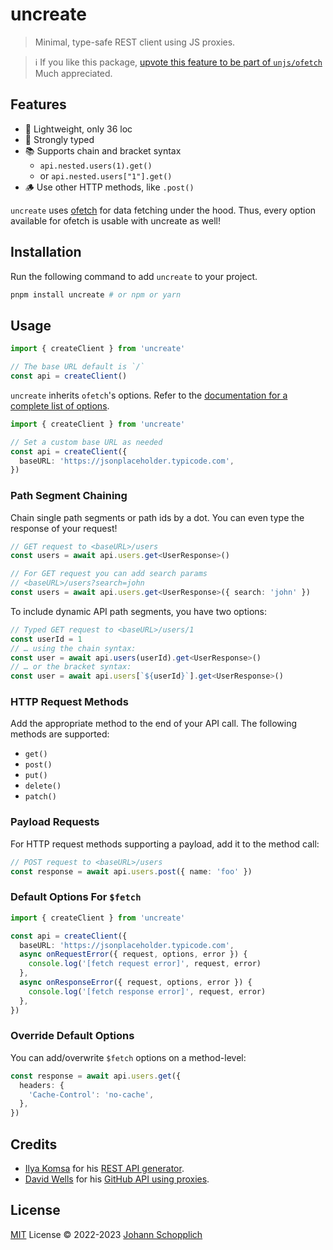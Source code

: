 # uncreate

> Minimal, type-safe REST client using JS proxies.

> ℹ️ If you like this package, [upvote this feature to be part of `unjs/ofetch`](https://github.com/unjs/ofetch/pull/69) Much appreciated.

## Features

- 🌁 Lightweight, only 36 loc
- 🦾 Strongly typed
- 📚 Supports chain and bracket syntax
  - `api.nested.users(1).get()`
  - or `api.nested.users["1"].get()`
- 🪵 Use other HTTP methods, like `.post()`

`uncreate` uses [ofetch](https://github.com/unjs/ofetch) for data fetching under the hood. Thus, every option available for ofetch is usable with uncreate as well!

## Installation

Run the following command to add `uncreate` to your project.

```bash
pnpm install uncreate # or npm or yarn
```

## Usage

```ts
import { createClient } from 'uncreate'

// The base URL default is `/`
const api = createClient()
```

`uncreate` inherits `ofetch`'s options. Refer to the [documentation for a complete list of options](https://github.com/unjs/ofetch).

```ts
import { createClient } from 'uncreate'

// Set a custom base URL as needed
const api = createClient({
  baseURL: 'https://jsonplaceholder.typicode.com',
})
```

### Path Segment Chaining

Chain single path segments or path ids by a dot. You can even type the response of your request!

```ts
// GET request to <baseURL>/users
const users = await api.users.get<UserResponse>()

// For GET request you can add search params
// <baseURL>/users?search=john
const users = await api.users.get<UserResponse>({ search: 'john' })
```

To include dynamic API path segments, you have two options:

```ts
// Typed GET request to <baseURL>/users/1
const userId = 1
// … using the chain syntax:
const user = await api.users(userId).get<UserResponse>()
// … or the bracket syntax:
const user = await api.users[`${userId}`].get<UserResponse>()
```

### HTTP Request Methods

Add the appropriate method to the end of your API call. The following methods are supported:

- `get()`
- `post()`
- `put()`
- `delete()`
- `patch()`

### Payload Requests

For HTTP request methods supporting a payload, add it to the method call:

```ts
// POST request to <baseURL>/users
const response = await api.users.post({ name: 'foo' })
```

### Default Options For `$fetch`

```ts
import { createClient } from 'uncreate'

const api = createClient({
  baseURL: 'https://jsonplaceholder.typicode.com',
  async onRequestError({ request, options, error }) {
    console.log('[fetch request error]', request, error)
  },
  async onResponseError({ request, options, error }) {
    console.log('[fetch response error]', request, error)
  },
})
```

### Override Default Options

You can add/overwrite `$fetch` options on a method-level:

```ts
const response = await api.users.get({
  headers: {
    'Cache-Control': 'no-cache',
  },
})
```

## Credits

- [Ilya Komsa](https://github.com/v1vendi) for his [REST API generator](https://gist.github.com/v1vendi/75d5e5dad7a2d1ef3fcb48234e4528cb).
- [David Wells](https://github.com/DavidWells) for his [GitHub API using proxies](https://gist.github.com/DavidWells/93535d7d6bec3a7219778ebcfa437df3).

## License

[MIT](./LICENSE) License © 2022-2023 [Johann Schopplich](https://github.com/johannschopplich)
